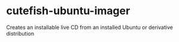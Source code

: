# cutefish-ubuntu-imager
Creates an installable live CD from an installed Ubuntu or derivative distribution 
